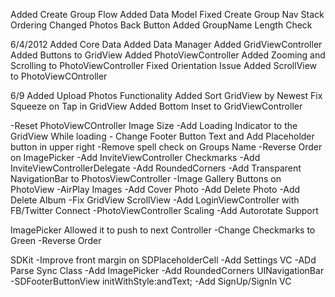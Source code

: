 Added Create Group Flow
Added Data Model
Fixed Create Group Nav Stack Ordering
Changed Photos Back Button
Added GroupName Length Check

6/4/2012
Added Core Data
Added Data Manager
Added GridViewController
Added Buttons to GridView
Added PhotoViewController
Added Zooming and Scrolling to PhotoViewController
Fixed Orientation Issue
Added ScrollView to PhotoViewCOntroller

6/9
Added Upload Photos Functionality
Added Sort GridView by Newest
Fix Squeeze on Tap in GridView
Added Bottom Inset to GridViewController

-Reset PhotoViewCOntroller Image Size
-Add Loading Indicator to the GridView While loading - Change Footer Button Text and Add Placeholder button in upper right
-Remove spell check on Groups Name
-Reverse Order on ImagePicker
-Add InviteViewController Checkmarks
-Add InviteViewControllerDelegate
-Add RoundedCorners
-Add Transparent NavigationBar to PhotosViewController
-Image Gallery Buttons on PhotoView
-AirPlay Images
-Add Cover Photo
-Add Delete Photo
-Add Delete Album
-Fix GridView ScrollView
-Add LoginViewController with FB/Twitter Connect
-PhotoViewController Scaling
-Add Autorotate Support

ImagePicker
Allowed it to push to next Controller
-Change Checkmarks to Green
-Reverse Order


SDKit
-Improve front margin on SDPlaceholderCell
-Add Settings VC
-ADd Parse Sync Class
-Add ImagePicker
-Add RoundedCorners UINavigationBar
-SDFooterButtonView initWithStyle:andText;
-Add SignUp/SignIn VC